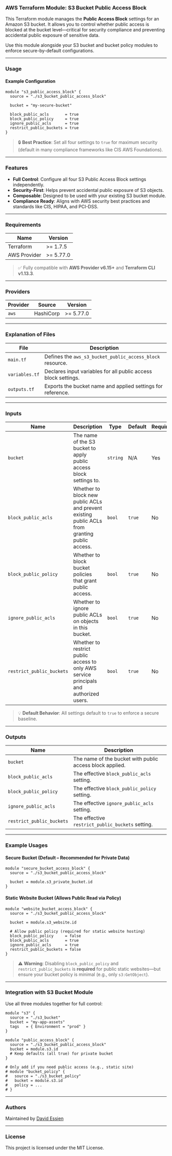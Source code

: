 ### AWS Terraform Module: S3 Bucket Public Access Block

This Terraform module manages the **Public Access Block** settings for an Amazon S3 bucket. It allows you to control whether public access is blocked at the bucket level—critical for security compliance and preventing accidental public exposure of sensitive data.

Use this module alongside your S3 bucket and bucket policy modules to enforce secure-by-default configurations.

---

### **Usage**

#### Example Configuration

```hcl
module "s3_public_access_block" {
  source = "./s3_bucket_public_access_block"

  bucket = "my-secure-bucket"

  block_public_acls       = true
  block_public_policy     = true
  ignore_public_acls      = true
  restrict_public_buckets = true
}
```

> 🔒 **Best Practice**: Set all four settings to `true` for maximum security (default in many compliance frameworks like CIS AWS Foundations).

---

### **Features**

- **Full Control**: Configure all four S3 Public Access Block settings independently.
- **Security-First**: Helps prevent accidental public exposure of S3 objects.
- **Composable**: Designed to be used with your existing S3 bucket module.
- **Compliance Ready**: Aligns with AWS security best practices and standards like CIS, HIPAA, and PCI-DSS.

---

### Requirements

| Name         | Version   |
| ------------ | --------- |
| Terraform    | >= 1.7.5  |
| AWS Provider | >= 5.77.0 |

> ✅ Fully compatible with **AWS Provider v6.15+** and **Terraform CLI v1.13.3**.

---

### Providers

| Provider | Source    | Version   |
| -------- | --------- | --------- |
| `aws`    | HashiCorp | >= 5.77.0 |

---

### **Explanation of Files**

| **File**       | **Description**                                                |
| -------------- | -------------------------------------------------------------- |
| `main.tf`      | Defines the `aws_s3_bucket_public_access_block` resource.      |
| `variables.tf` | Declares input variables for all public access block settings. |
| `outputs.tf`   | Exports the bucket name and applied settings for reference.    |

---

### **Inputs**

| **Name**                  | **Description**                                                                                | **Type** | **Default** | **Required** |
| ------------------------- | ---------------------------------------------------------------------------------------------- | -------- | ----------- | ------------ |
| `bucket`                  | The name of the S3 bucket to apply public access block settings to.                            | `string` | N/A         | Yes          |
| `block_public_acls`       | Whether to block new public ACLs and prevent existing public ACLs from granting public access. | `bool`   | `true`      | No           |
| `block_public_policy`     | Whether to block bucket policies that grant public access.                                     | `bool`   | `true`      | No           |
| `ignore_public_acls`      | Whether to ignore public ACLs on objects in this bucket.                                       | `bool`   | `true`      | No           |
| `restrict_public_buckets` | Whether to restrict public access to only AWS service principals and authorized users.         | `bool`   | `true`      | No           |

> 💡 **Default Behavior**: All settings default to `true` to enforce a secure baseline.

---

### **Outputs**

| **Name**                  | **Description**                                          |
| ------------------------- | -------------------------------------------------------- |
| `bucket`                  | The name of the bucket with public access block applied. |
| `block_public_acls`       | The effective `block_public_acls` setting.               |
| `block_public_policy`     | The effective `block_public_policy` setting.             |
| `ignore_public_acls`      | The effective `ignore_public_acls` setting.              |
| `restrict_public_buckets` | The effective `restrict_public_buckets` setting.         |

---

### **Example Usages**

#### Secure Bucket (Default – Recommended for Private Data)

```hcl
module "secure_bucket_access_block" {
  source = "./s3_bucket_public_access_block"

  bucket = module.s3_private_bucket.id
}
```

#### Static Website Bucket (Allows Public Read via Policy)

```hcl
module "website_bucket_access_block" {
  source = "./s3_bucket_public_access_block"

  bucket = module.s3_website.id

  # Allow public policy (required for static website hosting)
  block_public_policy     = false
  block_public_acls       = true
  ignore_public_acls      = true
  restrict_public_buckets = false
}
```

> ⚠️ **Warning**: Disabling `block_public_policy` and `restrict_public_buckets` is **required** for public static websites—but ensure your bucket policy is minimal (e.g., only `s3:GetObject`).

---

### **Integration with S3 Bucket Module**

Use all three modules together for full control:

```hcl
module "s3" {
  source = "./s3_bucket"
  bucket = "my-app-assets"
  tags   = { Environment = "prod" }
}

module "public_access_block" {
  source = "./s3_bucket_public_access_block"
  bucket = module.s3.id
  # Keep defaults (all true) for private bucket
}

# Only add if you need public access (e.g., static site)
# module "bucket_policy" {
#   source = "./s3_bucket_policy"
#   bucket = module.s3.id
#   policy = ...
# }
```

---

### **Authors**

Maintained by [David Essien](https://davidessien.com)

---

### **License**

This project is licensed under the MIT License.
